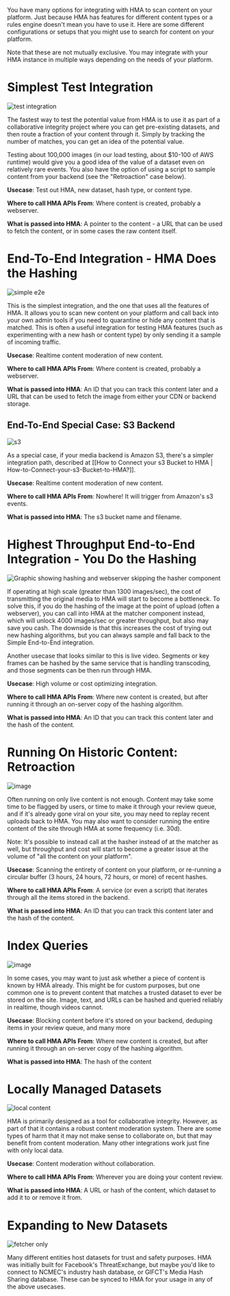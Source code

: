 You have many options for integrating with HMA to scan content on your platform. Just because HMA has features for different content types or a rules engine doesn't mean you have to use it. Here are some different configurations or setups that you might use to search for content on your platform.

Note that these are not mutually exclusive. You may integrate with your HMA instance in multiple ways depending on the needs of your platform.

# Simplest Test Integration
![test integration](https://user-images.githubusercontent.com/1654004/135461547-08e3c9f0-2701-4f7f-98a6-4a3882781435.png)

The fastest way to test the potential value from HMA is to use it as part of a collaborative integrity project where you can get pre-existing datasets, and then route a fraction of your content through it. Simply by tracking the number of matches, you can get an idea of the potential value.

Testing about 100,000 images (in our load testing, about $10-100 of AWS runtime) would give you a good idea of the value of a dataset even on relatively rare events. You also have the option of using a script to sample content from your backend (see the "Retroaction" case below). 


**Usecase**: Test out HMA, new dataset, hash type, or content type.

**Where to call HMA APIs From**: Where content is created, probably a webserver.

**What is passed into HMA**: A pointer to the content - a URL that can be used to fetch the content, or in some cases the raw content itself. 


# End-To-End Integration - HMA Does the Hashing
![simple e2e](https://user-images.githubusercontent.com/1654004/127726728-54817b9e-4534-486e-ab22-9ccfae98f22b.png)

This is the simplest integration, and the one that uses all the features of HMA. It allows you to scan new content on your platform and call back into your own admin tools if you need to quarantine or hide any content that is matched. This is often a useful integration for testing HMA features (such as experimenting with a new hash or content type) by only sending it a sample of incoming traffic.

**Usecase**: Realtime content moderation of new content.

**Where to call HMA APIs From**: Where content is created, probably a webserver.

**What is passed into HMA**: An ID that you can track this content later and a URL that can be used to fetch the image from either your CDN or backend storage.

## End-To-End Special Case: S3 Backend

![s3](https://user-images.githubusercontent.com/1654004/127726926-55136ed6-d3d2-4716-96d5-bf13a3f7c9e1.png)

As a special case, if your media backend is Amazon S3, there's a simpler integration path, described at [[How to Connect your s3 Bucket to HMA | How-to-Connect-your-s3-Bucket-to-HMA?]].

**Usecase**: Realtime content moderation of new content.

**Where to call HMA APIs From**: Nowhere! It will trigger from Amazon's s3 events.

**What is passed into HMA**: The s3 bucket name and filename.

# Highest Throughput End-to-End Integration - You Do the Hashing

![Graphic showing hashing and webserver skipping the hasher component](https://user-images.githubusercontent.com/1654004/135461033-ea328131-3c5a-4798-8626-cd85f5554c35.png)

If operating at high scale (greater than 1300 images/sec), the cost of transmitting the original media to HMA will start to become a bottleneck. To solve this, if you do the hashing of the image at the point of upload (often a webserver), you can call into HMA at the matcher component instead, which will unlock 4000 images/sec or greater throughput, but also may save you cash. The downside is that this increases the cost of trying out new hashing algorithms, but you can always sample and fall back to the Simple End-to-End integration.

Another usecase that looks similar to this is live video. Segments or key frames can be hashed by the same service that is handling transcoding, and those segments can be then run through HMA.

**Usecase**: High volume or cost optimizing integration.

**Where to call HMA APIs From**: Where new content is created, but after running it through an on-server copy of the hashing algorithm.

**What is passed into HMA**: An ID that you can track this content later and the hash of the content.

# Running On Historic Content: Retroaction 
![image](https://user-images.githubusercontent.com/1654004/135461059-dba6a5e9-95d7-4f93-98f7-ddd2402e8d23.png)

Often running on only live content is not enough. Content may take some time to be flagged by users, or time to make it through your review queue, and if it's already gone viral on your site, you may need to replay recent uploads back to HMA. You may also want to consider running the entire content of the site through HMA at some frequency (i.e. 30d).

Note: It's possible to instead call at the hasher instead of at the matcher as well, but throughput and cost will start to become a greater issue at the volume of "all the content on your platform". 

**Usecase**: Scanning the entirety of content on your platform, or re-running a circular buffer (3 hours, 24 hours, 72 hours, or more) of recent hashes.

**Where to call HMA APIs From**: A service (or even a script) that iterates through all the items stored in the backend.

**What is passed into HMA**: An ID that you can track this content later and the hash of the content.

# Index Queries
![image](https://user-images.githubusercontent.com/1654004/135461094-beb7a6fa-1ccc-47b5-b67f-332637b99dc4.png)

In some cases, you may want to just ask whether a piece of content is known by HMA already. This might be for custom purposes, but one common one is to prevent content that matches a trusted dataset to ever be stored on the site. Image, text, and URLs can be hashed and queried reliably in realtime, though videos cannot. 

**Usecase**: Blocking content before it's stored on your backend, deduping items in your review queue, and many more

**Where to call HMA APIs From**: Where new content is created, but after running it through an on-server copy of the hashing algorithm.

**What is passed into HMA**: The hash of the content

# Locally Managed Datasets
![local content](https://user-images.githubusercontent.com/1654004/135461972-b5dbdf24-178f-42ab-8239-3b2fbaa327d9.png)

HMA is primarily designed as a tool for collaborative integrity. However, as part of that it contains a robust content moderation system. There are some types of harm that it may not make sense to collaborate on, but that may benefit from content moderation. Many other integrations work just fine with only local data.

**Usecase**: Content moderation without collaboration.

**Where to call HMA APIs From**: Wherever you are doing your content review.

**What is passed into HMA**: A URL or hash of the content, which dataset to add it to or remove it from.

# Expanding to New Datasets
![fetcher only](https://user-images.githubusercontent.com/1654004/127727012-6ebdaa0b-079a-4a1c-bcd5-9a987d010b37.png)

Many different entities host datasets for trust and safety purposes. HMA was initially built for Facebook's ThreatExchange, but maybe you'd like to connect to NCMEC's industry hash database, or GIFCT's Media Hash Sharing database. These can be synced to HMA for your usage in any of the above usecases.